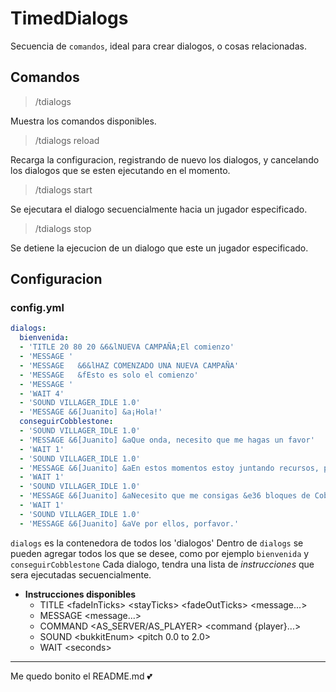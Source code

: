 # TimedDialogs
Secuencia de `comandos`, ideal para crear dialogos, o cosas relacionadas.

## Comandos
> /tdialogs

Muestra los comandos disponibles.

> /tdialogs reload

Recarga la configuracion, registrando de nuevo los dialogos, y cancelando los dialogos que se esten ejecutando en el momento.

> /tdialogs start <Dialogo> <Jugador>

Se ejecutara el dialogo secuencialmente hacia un jugador especificado.
  
> /tdialogs stop <Jugador>

Se detiene la ejecucion de un dialogo que este un jugador especificado.

## Configuracion
### config.yml
```yaml
dialogs:
  bienvenida:
  - 'TITLE 20 80 20 &6&lNUEVA CAMPAÑA;El comienzo'
  - 'MESSAGE '
  - 'MESSAGE   &6&lHAZ COMENZADO UNA NUEVA CAMPAÑA'
  - 'MESSAGE   &fEsto es solo el comienzo'
  - 'MESSAGE '
  - 'WAIT 4'
  - 'SOUND VILLAGER_IDLE 1.0'
  - 'MESSAGE &6[Juanito] &a¡Hola!'
  conseguirCobblestone:
  - 'SOUND VILLAGER_IDLE 1.0'
  - 'MESSAGE &6[Juanito] &aQue onda, necesito que me hagas un favor'
  - 'WAIT 1'
  - 'SOUND VILLAGER_IDLE 1.0'
  - 'MESSAGE &6[Juanito] &aEn estos momentos estoy juntando recursos, para construir una casa'
  - 'WAIT 1'
  - 'SOUND VILLAGER_IDLE 1.0'
  - 'MESSAGE &6[Juanito] &aNecesito que me consigas &e36 bloques de Cobblestone'
  - 'WAIT 1'
  - 'SOUND VILLAGER_IDLE 1.0'
  - 'MESSAGE &6[Juanito] &aVe por ellos, porfavor.'
```
`dialogs` es la contenedora de todos los 'dialogos'
Dentro de `dialogs` se pueden agregar todos los que se desee, como por ejemplo `bienvenida` y `conseguirCobblestone`
Cada dialogo, tendra una lista de *instrucciones* que sera ejecutadas secuencialmente.

- **Instrucciones disponibles**
  - TITLE \<fadeInTicks\> \<stayTicks\> \<fadeOutTicks\> \<message...\>
  - MESSAGE <message...>
  - COMMAND \<AS_SERVER/AS_PLAYER\> <command {player}...>
  - SOUND \<bukkitEnum\> <pitch 0.0 to 2.0>
  - WAIT \<seconds\>


---
Me quedo bonito el README.md 💕
